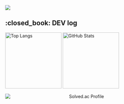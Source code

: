 <img src="https://capsule-render.vercel.app/api?type=waving&color=black&height=300&section=header&text=aron%20GitHub&fontSize=90&fontColor=FFFFFF"/>


<div>
  <p>
    <h2>:closed_book: DEV log</h2>
  </p>
  <p>
    <img height="180em" src="https://github-readme-stats.vercel.app/api/top-langs/?username=Seo-aron&layout=compact&theme=dark" alt="Top Langs" style="max-width: 100%;" />
    <img height="180em" src="https://github-readme-stats.vercel.app/api?username=Seo-aron&show_icons=true&theme=dark" alt="GitHub Stats" style="max-width: 100%;" />
  </p>
  <p align="center">
    <img src="http://mazassumnida.wtf/api/v2/generate_badge?boj=dkfhs4337" alt="Solved.ac Profile" style="display: block; margin: auto;" />
  </p>
</div>
